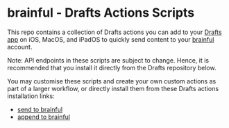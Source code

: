 # brainful - Drafts Actions Scripts

This repo contains a collection of Drafts actions you can add to your [Drafts app](https://getdrafts.com/) on iOS, MacOS, and iPadOS to quickly send content to your [brainful](https://brainful.one) account.

Note: API endpoints in these scripts are subject to change. Hence, it is recommended that you install it directly from the Drafts repository below.

You may customise these scripts and create your own custom actions as part of a larger workflow, or directly install them from these Drafts actions installation links:
- [send to brainful](https://directory.getdrafts.com/a/2XI)
- [append to brainful](https://actions.getdrafts.com/a/2X5)
